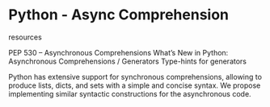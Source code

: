 # Python - Async Comprehension

resources

PEP 530 – Asynchronous Comprehensions
What’s New in Python: Asynchronous Comprehensions / Generators
Type-hints for generators

Python has extensive support for synchronous comprehensions, allowing to produce lists, dicts, and sets with a simple and concise syntax. We propose implementing similar syntactic constructions for the asynchronous code. 